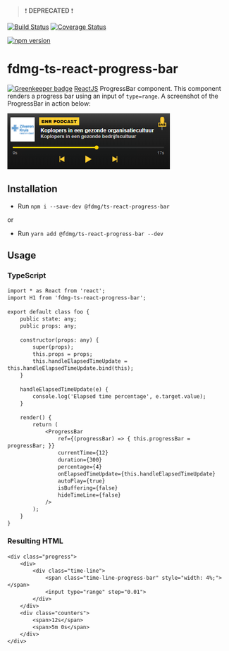 > :exclamation: **DEPRECATED** :exclamation:

[![Build Status](https://travis-ci.org/FDMediagroep/fdmg-ts-react-progress-bar.svg?branch=master)](https://travis-ci.org/FDMediagroep/fdmg-ts-react-progress-bar)
[![Coverage Status](https://coveralls.io/repos/github/FDMediagroep/fdmg-ts-react-progress-bar/badge.svg?branch=master)](https://coveralls.io/github/FDMediagroep/fdmg-ts-react-progress-bar?branch=master)

[![npm version](https://badge.fury.io/js/%40fdmg%2Fts-react-progress-bar.svg)](https://badge.fury.io/js/%40fdmg%2Fts-react-progress-bar)

# fdmg-ts-react-progress-bar

[![Greenkeeper badge](https://badges.greenkeeper.io/FDMediagroep/fdmg-ts-react-progress-bar.svg)](https://greenkeeper.io/)
[ReactJS](https://reactjs.org/) ProgressBar component. This component renders a progress bar using an input of 
`type=range`. A screenshot of the ProgressBar in action below:

![alt text](https://github.com/FDMediagroep/fdmg-ts-react-progress-bar/blob/master/demo/screenshots/audio-widget.png)

## Installation
- Run `npm i --save-dev @fdmg/ts-react-progress-bar`

or

- Run `yarn add @fdmg/ts-react-progress-bar --dev`

## Usage
### TypeScript
```
import * as React from 'react';
import H1 from 'fdmg-ts-react-progress-bar';

export default class foo {
    public state: any;
    public props: any;

    constructor(props: any) {
        super(props);
        this.props = props;
        this.handleElapsedTimeUpdate = this.handleElapsedTimeUpdate.bind(this);
    }
    
    handleElapsedTimeUpdate(e) {
        console.log('Elapsed time percentage', e.target.value);
    }

    render() {
        return (
            <ProgressBar
                ref={(progressBar) => { this.progressBar = progressBar; }}
                currentTime={12}
                duration={300}
                percentage={4}
                onElapsedTimeUpdate={this.handleElapsedTimeUpdate}
                autoPlay={true}
                isBuffering={false}
                hideTimeLine={false}
            />
        );
    }
}
```

### Resulting HTML
```
<div class="progress">
    <div>
        <div class="time-line">
            <span class="time-line-progress-bar" style="width: 4%;"></span>
            <input type="range" step="0.01">
        </div>
    </div>
    <div class="counters">
        <span>12s</span>
        <span>5m 0s</span>
    </div>
</div>
```
